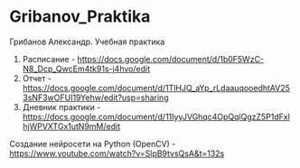 # Gribanov_Praktika
Грибанов Александр. Учебная практика

1) Расписание - https://docs.google.com/document/d/1b0F5WzC-N8_Dcp_QwcEm4tk91s-j4hvo/edit
2) Отчет - https://docs.google.com/document/d/1TlHJQ_aYp_rLdaauqooedhtAV253sNF3wOFUI19Yehw/edit?usp=sharing
3) Дневник практики - https://docs.google.com/document/d/11IyyJVGhqc4OpQqlQgzZ5P1dFxlhjWPVXTGx1utN9mM/edit

Создание нейросети на Python (OpenCV) - https://www.youtube.com/watch?v=SlpB9tvsQsA&t=132s
